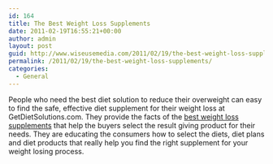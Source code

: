 ```yaml
---
id: 164
title: The Best Weight Loss Supplements
date: 2011-02-19T16:55:21+00:00
author: admin
layout: post
guid: http://www.wiseusemedia.com/2011/02/19/the-best-weight-loss-supplements/
permalink: /2011/02/19/the-best-weight-loss-supplements/
categories:
  - General
---
```

People who need the best diet solution to reduce their overweight can easy to find the safe, effective diet supplement for their weight loss at GetDietSolutions.com. They provide the facts of the [best weight loss supplements](http://www.getdietsolutions.com/) that help the buyers select the result giving product for their needs. They are educating the consumers how to select the diets, diet plans and diet products that really help you find the right supplement for your weight losing process.